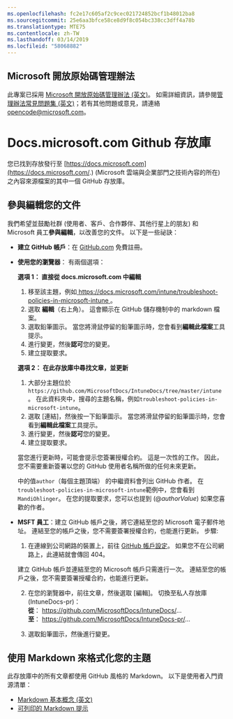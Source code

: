 ```yaml
---
ms.openlocfilehash: fc2e17c605af2c9cec021724852bcf1b48012ba8
ms.sourcegitcommit: 25e6aa3bfce58ce8d9f8c054bc338cc3dff4a78b
ms.translationtype: MTE75
ms.contentlocale: zh-TW
ms.lasthandoff: 03/14/2019
ms.locfileid: "58068882"
---
```

## <a name="microsoft-open-source-code-of-conduct"></a>Microsoft 開放原始碼管理辦法

此專案已採用 [Microsoft 開放原始碼管理辦法 (英文)](https://opensource.microsoft.com/codeofconduct/)。
如需詳細資訊，請參閱[管理辦法常見問題集 (英文)](https://opensource.microsoft.com/codeofconduct/faq/)；若有其他問題或意見，請連絡 [opencode@microsoft.com](mailto:opencode@microsoft.com)。

# <a name="docsmicrosoftcom-github-repository"></a>Docs.microsoft.com Github 存放庫

您已找到存放發行至 [https://docs.microsoft.com](https://docs.microsoft.com/.) (Microsoft 雲端與企業部門之技術內容的所在) 之內容來源檔案的其中一個 GitHub 存放庫。

## <a name="contribute-to-your-documentation"></a>參與編輯您的文件
我們希望並鼓勵社群 (使用者、客戶、合作夥伴、其他行星上的朋友) 和 Microsoft 員工**參與編輯**，以改善您的文件。 以下是一些祕訣：

* **建立 GitHub 帳戶**：在 [GitHub.com](https://www.github.com) 免費註冊。

* **使用您的瀏覽器**： 有兩個選項： 

    **選項 1： 直接從 docs.microsoft.com 中編輯**  
    1. 移至該主題，例如[ https://docs.microsoft.com/intune/troubleshoot-policies-in-microsoft-intune ](https://docs.microsoft.com/ntune/troubleshoot-policies-in-microsoft-intune)。 
    2. 選取 **編輯**（右上角）。 這會顯示在 GitHub 儲存機制中的 markdown 檔案。
    3. 選取鉛筆圖示。 當您將滑鼠停留的鉛筆圖示時，您會看到**編輯此檔案**工具提示。 
    4. 進行變更，然後**認可**您的變更。 
    5. 建立提取要求。
    
    **選項 2： 在此存放庫中尋找文章，並更新**  
    1.  大部分主題位於`https://github.com/MicrosoftDocs/IntuneDocs/tree/master/intune`。 在此資料夾中，搜尋的主題名稱，例如`troubleshoot-policies-in-microsoft-intune`。 
    2. 選取 [連結]，然後按一下鉛筆圖示。 當您將滑鼠停留的鉛筆圖示時，您會看到**編輯此檔案**工具提示。 
    3. 進行變更，然後**認可**您的變更。 
    4. 建立提取要求。 

  當您進行更新時，可能會提示您簽署授權合約。 這是一次性的工作。 因此，您不需要重新簽署以您的 GitHub 使用者名稱所做的任何未來更新。 
  
  中的值`author`（每個主題頂端） 的中繼資料會列出 GitHub 作者。 在 `troubleshoot-policies-in-microsoft-intune`範例中，您會看到`MandiOhlinger`。 在您的提取要求，您可以也提到 (@*authorValue*) 如果您喜歡的作者。
  
* **MSFT 員工**：建立 GitHub 帳戶之後，將它連結至您的 Microsoft 電子郵件地址。 連結至您的帳戶之後，您不需要簽署授權合約，也能進行更新。 步驟:

  1. 在連線到公司網路的裝置上，前往 [GitHub 帳戶設定](https://review.docs.microsoft.com/en-us/help/contribute/contribute-get-started-setup-github?branch=master)。 如果您不在公司網路上，此連結就會傳回 404。
  
    建立 GitHub 帳戶並連結至您的 Microsoft 帳戶只需進行一次。 連結至您的帳戶之後，您不需要簽署授權合約，也能進行更新。 

  2. 在您的瀏覽器中，前往文章，然後選取 [編輯]。 切換至私人存放庫 (IntuneDocs-pr)：  
    **從**： https://github.com/MicrosoftDocs/IntuneDocs/...  
    **至**： https://github.com/MicrosoftDocs/IntuneDocs-pr/...
  
  3. 選取鉛筆圖示，然後進行變更。 

## <a name="use-markdown-to-format-your-topic"></a>使用 Markdown 來格式化您的主題
此存放庫中的所有文章都使用 GitHub 風格的 Markdown。 以下是使用者入門資源清單：

* [Markdown 基本概念 (英文)](https://help.github.com/articles/basic-writing-and-formatting-syntax/)
* [可列印的 Markdown 提示](https://guides.github.com/pdfs/markdown-cheatsheet-online.pdf)
